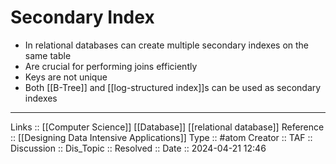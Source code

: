 # Secondary Index

- In relational databases can create multiple secondary indexes on the same table
- Are crucial for performing joins efficiently
- Keys are not unique
- Both [[B-Tree]] and [[log-structured index]]s can be used as secondary indexes
---
Links :: [[Computer Science]] [[Database]] [[relational database]]
Reference :: [[Designing Data Intensive Applications]]
Type :: #atom
Creator ::
TAF ::
Discussion ::
Dis_Topic :: 
Resolved ::
Date :: 2024-04-21 12:46
